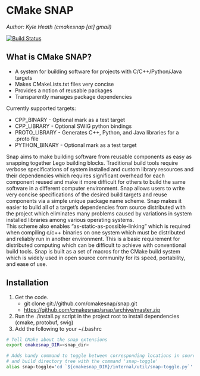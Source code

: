 CMake SNAP
===================
*Author: Kyle Heath (cmakesnap [at] gmail)*

[![Build Status](https://travis-ci.org/cmakesnap/snap.png)](https://travis-ci.org/cmakesnap/snap)

What is CMake SNAP?
-------------------------------------------------------------------------------

* A system for building software for projects with C/C++/Python/Java targets
* Makes CMakeLists.txt files very concise
* Provides a notion of reusable packages 
* Transparently manages package dependencies 

Currently supported targets: 
* CPP_BINARY - Optional mark as a test target
* CPP_LIBRARY - Optional SWIG python bindings
* PROTO_LIBRARY - Generates C++, Python, and Java libraries for a .proto file  
* PYTHON_BINARY - Optional mark as a test target
 
 
Snap aims to make building software from reusable components as easy as snapping
together Lego building blocks.  Traditional build tools require verbose 
specifications of system installed and custom library resources and their 
dependencies which requires significant overhead for each component reused and
make it more difficult for others to build the same software in a different 
computer environment.  Snap allows users to write very concise specifications 
of the desired build targets and reuse components via a simple unique package 
name scheme.  Snap makes it easier to build all of a target’s dependencies from 
source distributed with the project which eliminates many problems caused by 
variations in system installed libraries among various operating systems.  
This scheme also enables “as-static-as-possible-linking” which is required when 
compiling c/c++ binaries on one system which must be distributed and reliably 
run in another environment.  This is a basic requirement for distributed 
computing which can be difficult to achieve with conventional build tools.  Snap
is built as a set of macros for the CMake build system which is widely used in 
open source community for its speed, portability, and ease of use.
 
   
Installation
---------------

1. Get the code.
    * git clone git://github.com/cmakesnap/snap.git 
    * https://github.com/cmakesnap/snap/archive/master.zip
2. Run the ./install.py script in the project root to install dependencies (cmake, protobuf, swig)
2. Add the following to your ~/.bashrc 

```bash
# Tell CMake about the snap extensions
export cmakesnap_DIR=<snap_dir>

# Adds handy command to toggle between corresponding locations in source and
# and build directory tree with the command 'snap-toggle'
alias snap-toggle='cd `${cmakesnap_DIR}/internal/util/snap-toggle.py`'
```
